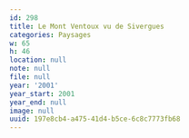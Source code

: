 ```yaml
---
id: 298
title: Le Mont Ventoux vu de Sivergues
categories: Paysages
w: 65
h: 46
location: null
note: null
file: null
year: '2001'
year_start: 2001
year_end: null
image: null
uuid: 197e8cb4-a475-41d4-b5ce-6c8c7773fb68
---
```


